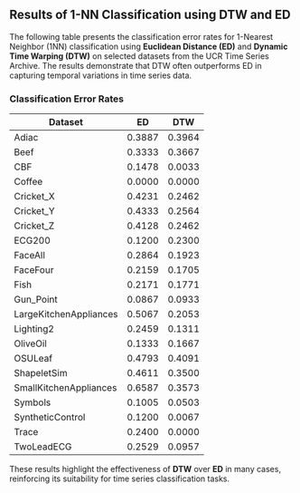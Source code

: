 ## Results of 1-NN Classification using DTW and ED  

The following table presents the classification error rates for 1-Nearest Neighbor (1NN) classification using **Euclidean Distance (ED)** and **Dynamic Time Warping (DTW)** on selected datasets from the UCR Time Series Archive. The results demonstrate that DTW often outperforms ED in capturing temporal variations in time series data.  

### Classification Error Rates  

| Dataset                   | ED     | DTW    |
|---------------------------|--------|--------|
| Adiac                     | 0.3887 | 0.3964 |
| Beef                      | 0.3333 | 0.3667 |
| CBF                       | 0.1478 | 0.0033 |
| Coffee                    | 0.0000 | 0.0000 |
| Cricket_X                 | 0.4231 | 0.2462 |
| Cricket_Y                 | 0.4333 | 0.2564 |
| Cricket_Z                 | 0.4128 | 0.2462 |
| ECG200                    | 0.1200 | 0.2300 |
| FaceAll                   | 0.2864 | 0.1923 |
| FaceFour                  | 0.2159 | 0.1705 |
| Fish                      | 0.2171 | 0.1771 |
| Gun_Point                 | 0.0867 | 0.0933 |
| LargeKitchenAppliances    | 0.5067 | 0.2053 |
| Lighting2                 | 0.2459 | 0.1311 |
| OliveOil                  | 0.1333 | 0.1667 |
| OSULeaf                   | 0.4793 | 0.4091 |
| ShapeletSim               | 0.4611 | 0.3500 |
| SmallKitchenAppliances    | 0.6587 | 0.3573 |
| Symbols                   | 0.1005 | 0.0503 |
| SyntheticControl          | 0.1200 | 0.0067 |
| Trace                     | 0.2400 | 0.0000 |
| TwoLeadECG                | 0.2529 | 0.0957 |

These results highlight the effectiveness of **DTW** over **ED** in many cases, reinforcing its suitability for time series classification tasks.  
